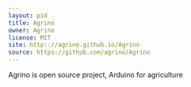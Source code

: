 ```yaml
---
layout: pid
title: Agrino
owner: Agrino
license: MIT
site: http:://agrino.github.io/Agrino
source: https://github.com/agrino/Agrino
---
```

Agrino is open source project, Arduino for agriculture
